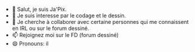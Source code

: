 - 👋 Salut, je suis Ja'Pix.
- 👀 Je suis interesse par le codage et le dessin.
- 💞️ Je cherche à collaborer avec certaine personnes qui me connaissent en IRL ou sur le forum dessiné.
- 📫 Rejoignez moi sur le FD (forum dessiné)
- 😄 Pronouns: il


